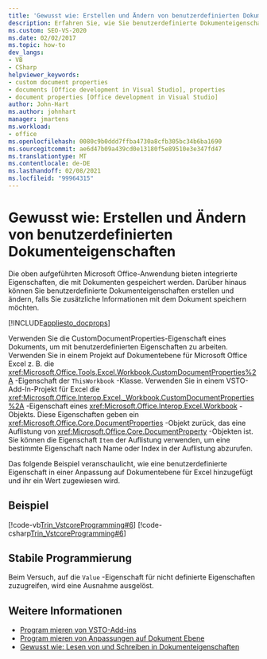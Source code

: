 ```yaml
---
title: 'Gewusst wie: Erstellen und Ändern von benutzerdefinierten Dokumenteigenschaften'
description: Erfahren Sie, wie Sie benutzerdefinierte Dokumenteigenschaften erstellen und ändern können, wenn Sie zusätzliche Informationen mit dem Dokument speichern möchten.
ms.custom: SEO-VS-2020
ms.date: 02/02/2017
ms.topic: how-to
dev_langs:
- VB
- CSharp
helpviewer_keywords:
- custom document properties
- documents [Office development in Visual Studio], properties
- document properties [Office development in Visual Studio]
author: John-Hart
ms.author: johnhart
manager: jmartens
ms.workload:
- office
ms.openlocfilehash: 0080c9b0ddd7ffba4730a8cfb305bc34b6ba1690
ms.sourcegitcommit: ae6d47b09a439cd0e13180f5e89510e3e347fd47
ms.translationtype: MT
ms.contentlocale: de-DE
ms.lasthandoff: 02/08/2021
ms.locfileid: "99964315"
---
```

# <a name="how-to-create-and-modify-custom-document-properties"></a>Gewusst wie: Erstellen und Ändern von benutzerdefinierten Dokumenteigenschaften
  Die oben aufgeführten Microsoft Office-Anwendung bieten integrierte Eigenschaften, die mit Dokumenten gespeichert werden. Darüber hinaus können Sie benutzerdefinierte Dokumenteigenschaften erstellen und ändern, falls Sie zusätzliche Informationen mit dem Dokument speichern möchten.

 [!INCLUDE[appliesto_docprops](../vsto/includes/appliesto-docprops-md.md)]

 Verwenden Sie die CustomDocumentProperties-Eigenschaft eines Dokuments, um mit benutzerdefinierten Eigenschaften zu arbeiten. Verwenden Sie in einem Projekt auf Dokumentebene für Microsoft Office Excel z. B. die <xref:Microsoft.Office.Tools.Excel.Workbook.CustomDocumentProperties%2A> -Eigenschaft der `ThisWorkbook` -Klasse. Verwenden Sie in einem VSTO-Add-In-Projekt für Excel die <xref:Microsoft.Office.Interop.Excel._Workbook.CustomDocumentProperties%2A> -Eigenschaft eines <xref:Microsoft.Office.Interop.Excel.Workbook> -Objekts. Diese Eigenschaften geben ein <xref:Microsoft.Office.Core.DocumentProperties> -Objekt zurück, das eine Auflistung von <xref:Microsoft.Office.Core.DocumentProperty> -Objekten ist. Sie können die Eigenschaft `Item` der Auflistung verwenden, um eine bestimmte Eigenschaft nach Name oder Index in der Auflistung abzurufen.

 Das folgende Beispiel veranschaulicht, wie eine benutzerdefinierte Eigenschaft in einer Anpassung auf Dokumentebene für Excel hinzugefügt und ihr ein Wert zugewiesen wird.

## <a name="example"></a>Beispiel
 [!code-vb[Trin_VstcoreProgramming#6](../vsto/codesnippet/VisualBasic/Trin_VstcoreProgrammingExcelVB/ThisWorkbook.vb#6)]
 [!code-csharp[Trin_VstcoreProgramming#6](../vsto/codesnippet/CSharp/Trin_VstcoreProgrammingExcelCS/ThisWorkbook.cs#6)]

## <a name="robust-programming"></a>Stabile Programmierung
 Beim Versuch, auf die `Value` -Eigenschaft für nicht definierte Eigenschaften zuzugreifen, wird eine Ausnahme ausgelöst.

## <a name="see-also"></a>Weitere Informationen
- [Program mieren von VSTO-Add-ins](../vsto/programming-vsto-add-ins.md)
- [Program mieren von Anpassungen auf Dokument Ebene](../vsto/programming-document-level-customizations.md)
- [Gewusst wie: Lesen von und Schreiben in Dokumenteigenschaften](../vsto/how-to-read-from-and-write-to-document-properties.md)
